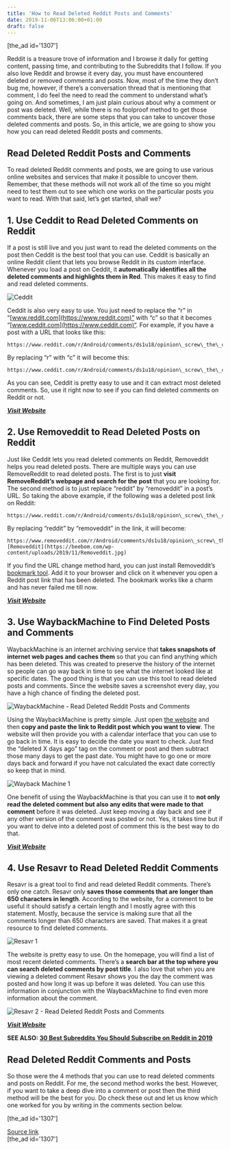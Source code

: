 ```yaml
---
title: 'How to Read Deleted Reddit Posts and Comments'
date: 2019-11-06T13:06:00+01:00
draft: false
---
```


\[the\_ad id='1307'\]  
  

  

Reddit is a treasure trove of information and I browse it daily for getting content, passing time, and contributing to the Subreddits that I follow. If you also love Reddit and browse it every day, you must have encountered deleted or removed comments and posts. Now, most of the time they don’t bug me, however, if there’s a conversation thread that is mentioning that comment, I do feel the need to read the comment to understand what’s going on. And sometimes, I am just plain curious about why a comment or post was deleted. Well, while there is no foolproof method to get those comments back, there are some steps that you can take to uncover those deleted comments and posts. So, in this article, we are going to show you how you can read deleted Reddit posts and comments.  

Read Deleted Reddit Posts and Comments
--------------------------------------

  

To read deleted Reddit comments and posts, we are going to use various online websites and services that make it possible to uncover them. Remember, that these methods will not work all of the time so you might need to test them out to see which one works on the particular posts you want to read. With that said, let’s get started, shall we?  

1\. Use Ceddit to Read Deleted Comments on Reddit
-------------------------------------------------

  

If a post is still live and you just want to read the deleted comments on the post then Ceddit is the best tool that you can use. Ceddit is basically an online Reddit client that lets you browse Reddit in its custom interface. Whenever you load a post on Ceddit, it **automatically identifies all the deleted comments and highlights them in Red**. This makes it easy to find and read deleted comments.  

![Ceddit](https://beebom.com/wp-content/uploads/2019/11/Ceddit.jpg)

Ceddit is also very easy to use. You just need to replace the “r” in “[www.reddit.com](https://www.reddit.com)” with “c” so that it becomes “[www.ceddit.com](https://www.ceddit.com)“. For example, if you have a post with a URL that looks like this:  

```
https://www.reddit.com/r/Android/comments/ds1u18/opinion\_screw\_the\_carriers\_google\_should\_roll\_out
```  

By replacing “r” with “c” it will become this:  

```
https://www.ceddit.com/r/Android/comments/ds1u18/opinion\_screw\_the\_carriers\_google\_should\_roll\_out/
```  

As you can see, Ceddit is pretty easy to use and it can extract most deleted comments. So, use it right now to see if you can find deleted comments on Reddit or not.  

[_**Visit Website**_](https://www.ceddit.com/)  

2\. Use Removeddit to Read Deleted Posts on Reddit
--------------------------------------------------

  

Just like Ceddit lets you read deleted comments on Reddit, Removeddit helps you read deleted posts. There are multiple ways you can use RemoveReddit to read deleted posts. The first is to just **visit RemoveReddit’s webpage and search for the post** that you are looking for. The second method is to just replace “reddit” by “removeddit” in a post’s URL. So taking the above example, if the following was a deleted post link on Reddit:

  
  

  
```
https://www.reddit.com/r/Android/comments/ds1u18/opinion\_screw\_the\_carriers\_google\_should\_roll\_out
```  

By replacing “reddit” by “removeddit” in the link, it will become:  

```
https://www.removeddit.com/r/Android/comments/ds1u18/opinion\_screw\_the\_carriers\_google\_should\_roll\_out![Removeddit](https://beebom.com/wp-content/uploads/2019/11/Removeddit.jpg)
```  

If you find the URL change method hard, you can just install Removeddit’s [bookmark tool](https://removeddit.com/about/). Add it to your browser and click on it whenever you open a Reddit post link that has been deleted. The bookmark works like a charm and has never failed me till now.  

**_[Visit Website](https://removeddit.com/)_**  

3\. Use WaybackMachine to Find Deleted Posts and Comments
---------------------------------------------------------

  

WaybackMachine is an internet archiving service that **takes snapshots of internet web pages and caches them** so that you can find anything which has been deleted. This was created to preserve the history of the internet so people can go way back in time to see what the internet looked like at specific dates. The good thing is that you can use this tool to read deleted posts and comments. Since the website saves a screenshot every day, you have a high chance of finding the deleted post.  

![WaybackMachine - Read Deleted Reddit Posts and Comments](https://beebom.com/wp-content/uploads/2019/11/WaybackMachine-Read-Deleted-Reddit-Posts-and-Comments.jpg)

Using the WaybackMachine is pretty simple. Just open [the website](https://archive.org/web/) and then **copy and paste the link to Reddit post which you want to view**. The website will then provide you with a calendar interface that you can use to go back in time. It is easy to decide the date you want to check. Just find the “deleted X days ago” tag on the comment or post and then subtract those many days to get the past date. You might have to go one or more days back and forward if you have not calculated the exact date correctly so keep that in mind.  

![Wayback Machine 1](https://beebom.com/wp-content/uploads/2019/11/Wayback-Machine-1.jpg)

One benefit of using the WaybackMachine is that you can use it to **not only read the deleted comment but also any edits that were made to that comment** before it was deleted. Just keep moving a day back and see if any other version of the comment was posted or not. Yes, it takes time but if you want to delve into a deleted post of comment this is the best way to do that.  

**_[Visit Website](https://archive.org/web/)_**

  
  

  

4\. Use Resavr to Read Deleted Reddit Comments
----------------------------------------------

  

Resavr is a great tool to find and read deleted Reddit comments. There’s only one catch. Resavr only **saves those comments that are longer than 650 characters in length**. According to the website, for a comment to be useful it should satisfy a certain length and I mostly agree with this statement. Mostly, because the service is making sure that all the comments longer than 650 characters are saved. That makes it a great resource to find deleted comments.  

![Resavr 1](https://beebom.com/wp-content/uploads/2019/11/Resavr-1.jpg)

The website is pretty easy to use. On the homepage, you will find a list of most recent deleted comments. There’s a **search bar at the top where you can search deleted comments by post title**. I also love that when you are viewing a deleted comment Resavr shows you the day the comment was posted and how long it was up before it was deleted. You can use this information in conjunction with the WaybackMachine to find even more information about the comment.  

![Resavr 2 - Read Deleted Reddit Posts and Comments](https://beebom.com/wp-content/uploads/2019/11/Resavr-2-Read-Deleted-Reddit-Posts-and-Comments.jpg)

**_[Visit Website](https://www.resavr.com/)_**  

**SEE ALSO: [30 Best Subreddits You Should Subscribe on Reddit in 2019](https://beebom.com/best-subreddits-subscribe-reddit/)**  

Read Deleted Reddit Comments and Posts
--------------------------------------

  

So those were the 4 methods that you can use to read deleted comments and posts on Reddit. For me, the second method works the best. However, if you want to take a deep dive into a comment or post then the third method will be the best for you. Do check these out and let us know which one worked for you by writing in the comments section below.  

  
\[the\_ad id='1307'\]  
  
[Source link](https://beebom.com/how-read-deleted-reddit-posts-comments/)  
\[the\_ad id='1307'\]
